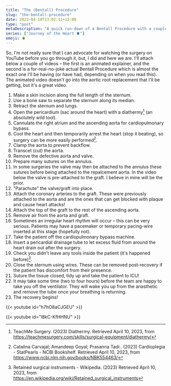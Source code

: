 ```yaml
---
title: "The (Bentall) Procedure"
slug: "the-bentall-procedure"
date: 2023-04-10T23:02:11+12:00
type: "post"
metaDescription: "A quick run-down of a Bentall Procedure with a couple of explainer videos."
series: ["Journey of the Heart 🫀"]
emoji: 🫀
---
```


So, I'm not really sure that I can advocate for watching the surgery on YouTube before you go through it, but, I did and here we are. I'll attach below a couple of videos – the first is an animated explainer, and the second is a for-real-no-joke actual Bentall Procedure which is almost the exact one I'll be having (or have had, depending on when you read this). The animated video doesn't go into the aortic root replacement that I'll be getting, but it's a great video.

1. Make a skin incision along the full length of the sternum.
2. Use a bone saw to separate the sternum along its median.
3. Retract the sternum and lungs.
4. Open the pericardium (sac around the heart) with a diathermy[^2] (an absolutely wild tool).
5. Cannulate the right atrium and the ascending aorta for cardiopulmonary bypass.
6. Cool the heart and then temporarily arrest the heart (stop it beating), so surgery can be more easily performed[^1].
7. Clamp the aorta to prevent backflow.
8. Transcet (cut) the aorta.
7. Remove the defective aorta and valve.
8. Prepare many sutures on the annulus.
9. In some surgeries the valve may then be attached to the annulus these sutures before being attached to the repalcement aorta. In the video below the valve is pre-attached to the graft. I believe in mine will be the prior.
10. "Parachute" the valve/graft into place.
11. Attach the coronary arteries to the graft. These were previously attached to the aorta and are the ones that can get blocked with plaque and cause heart attacks!
12. Attach the top of the graft to the rest of the ascending aorta.
12. Remove air from the aorta and graft.
13. Sometimes an irregular heart rhythm will occur – this can be very serious. Patients may have a pacemaker or temporary pacing-wire inserted at this stage (hopefully not).
14. Take the patient off the cardiopulmonary bypass machine.
15. Insert a pericardial drainage tube to let excess fluid from around the heart drain out after the surgery.
16. Check you didn't leave any tools inside the patient (it's happened before)[^3].
17. Close the sternum using wires. These can be removed post-recovery if the patient has discomfort from their presence.
18. Suture the tissue closed, tidy up and take the patient to ICU!
19. It may take some time (two to four hours) before the team are happy to take you off the ventilator. They will wake you up from the anasthetic and remove the tube once your breathing is returning.
20. The recovery begins!

{{< youtube id="h7hO8aCJGEU" >}}

{{< youtube id="l8kC-KfHHNU" >}}

[^1]: Catalina Carvajal; Amandeep Goyal; Prasanna Tadi.. (2023) Cardioplegia - StatPearls - NCBI Bookshelf. Retrieved April 10, 2023, from https://www.ncbi.nlm.nih.gov/books/NBK554463/
[^2]: TeachMe Surgery. (2023) Diathermy. Retrieved April 10, 2023, from https://teachmesurgery.com/skills/surgical-equipment/diathermy/
[^3]: Retained surgical instruments - Wikipedia. (2023) Retrieved April 10, 2023, from https://en.wikipedia.org/wiki/Retained_surgical_instruments
